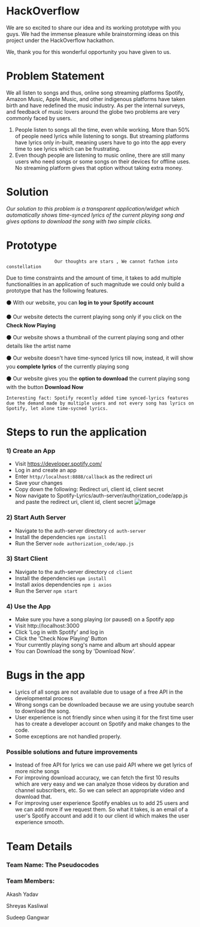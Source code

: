 # HackOverflow 
We are so excited to share our idea and its working prototype with you guys. We had the immense pleasure while brainstorming ideas on this project under the HackOverflow hackathon.

We, thank you for this wonderful opportunity you have given to us.


# Problem Statement
We all listen to songs and thus, online song streaming platforms Spotify, Amazon Music, Apple Music, and other indigenous platforms have taken birth and have redefined the music industry. 
As per the internal surveys, and feedback of music lovers around the globe two problems are very commonly faced by users.


1. People listen to songs all the time, even while working. More than 50% of people need lyrics while listening to songs. But streaming platforms have lyrics only in-built, meaning users have to go into the app every time to see lyrics which can be frustrating.
2. Even though people are listening to music online, there are still many users who need songs or some songs on their devices for offline uses. No streaming platform gives that option without taking extra money. 


# Solution
*Our solution to this problem is a transparent application/widget which automatically shows time-synced lyrics of the current playing song and gives options to download the song with two simple clicks.*    

# Prototype
                      Our thoughts are stars , We cannot fathom into constellation


Due to time constraints and the amount of time, it takes to add multiple functionalities in an application of such magnitude we could only build a prototype that has the following features.

⚫ With our website, you can  **log in to your Spotify account**

⚫ Our website detects the current playing song only if you click on the **Check Now Playing**

⚫ Our website shows a thumbnail of the current playing song and other details like the artist name

⚫ Our website doesn't have time-synced lyrics till now, instead, it will show you **complete lyrics** of the currently playing song

⚫ Our website gives you the **option to download** the current playing song with the button **Download Now**
```
Interesting fact: Spotify recently added time synced-lyrics features due the demand made by multiple users and not every song has lyrics on Spotify, let alone time-sycned lyrics.
```
# Steps to run the application

### 1) Create an App
- Visit https://developer.spotify.com/ 
- Log in and create an app
- Enter `http//localhost:8888/callback` as the redirect uri
- Save your changes
- Copy down the following: Redirect uri, client id, client secret
- Now navigate to Spotify-Lyrics/auth-server/authorization_code/app.js and paste the redirect uri, client id, client secret
 ![image](https://user-images.githubusercontent.com/81186992/139585961-475f6d9e-f5c9-4ab3-9e9c-49845558004e.png)


### 2)  Start Auth Server
- Navigate to the auth-server directory `cd auth-server`
- Install the dependencies `npm install`
- Run the Server `node authorization_code/app.js`

### 3)  Start Client
- Navigate to the auth-server directory `cd client`
- Install the dependencies `npm install`
- Install axios dependencies `npm i axios`
- Run the Server `npm start`

### 4)  Use the App
- Make sure you have a song playing (or paused) on a Spotify app
- Visit http://localhost:3000
- Click 'Log in with Spotify' and log in
- Click the 'Check Now Playing' Button
- Your currently playing song's name and album art should appear
- You can Download the song by 'Download Now'.

# Bugs in the app

- Lyrics of all songs are not available due to usage of a free API in the developmental process 
- Wrong songs can be downloaded because we are using youtube search to download the song.
- User experience is not friendly since when using it for the first time user has to create a developer account on Spotify and make changes to the code.
- Some exceptions are not handled properly.

### Possible solutions and future improvements

- Instead of free API for lyrics we can use paid API where we get lyrics of more niche songs
- For improving download accuracy, we can fetch the first 10 results which are very easy and we can analyze those videos by duration and channel subscribers, etc. So we can select an appropriate video and download that.
- For improving user experience Spotify enables us to add 25 users and we can add more if we request them. So what it takes, is an email of a user's Spotify account and add it to our client id which makes the user experience smooth.



# Team Details

### Team Name: The Pseudocodes
### Team Members:

Akash Yadav

Shreyas Kasliwal

Sudeep Gangwar


